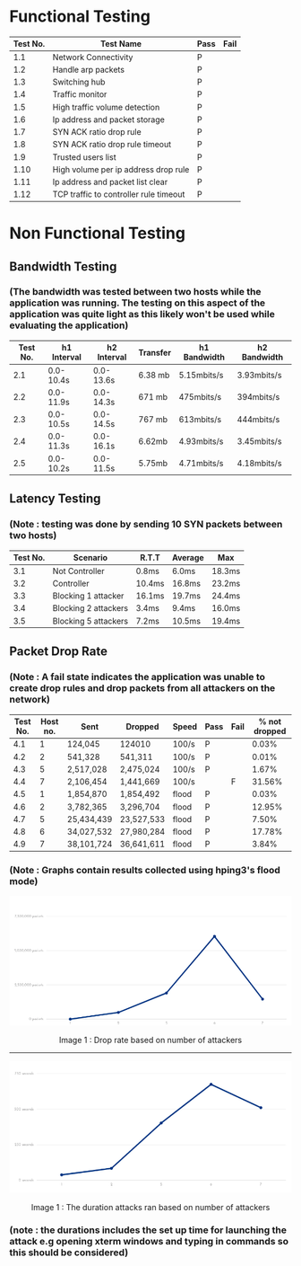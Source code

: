 # Functional Testing

|Test No. | Test Name                             | Pass | Fail |
|---------|---------------------------------------|------|------|
|1.1      |Network Connectivity                   |  P   |      |
|1.2      |Handle arp packets                     |  P   |      |
|1.3      |Switching hub                          |  P   |      |
|1.4      |Traffic monitor                        |  P   |      |
|1.5      |High traffic volume detection          |  P   |      |
|1.6      |Ip address and packet storage          |  P   |      |
|1.7      |SYN ACK ratio drop rule                |  P   |      |
|1.8      |SYN ACK ratio drop rule timeout        |  P   |      |
|1.9      |Trusted users list                     |  P   |      |
|1.10     |High volume per ip address drop rule   |  P   |      |
|1.11     |Ip address and packet list clear       |  P   |      |
|1.12     |TCP traffic to controller rule timeout |  P   |      |

# Non Functional Testing

## Bandwidth Testing

### (The bandwidth was tested between two hosts while the application was running. The testing on this aspect of the application was quite light as this likely won't be used while evaluating the application)

|Test No.|h1 Interval |h2 Interval |Transfer |h1 Bandwidth | h2 Bandwidth |
|--------|------------|------------|---------|-------------|--------------|
|2.1     |0.0-10.4s   |0.0-13.6s   |6.38 mb  |5.15mbits/s  |3.93mbits/s   |
|2.2     |0.0-11.9s   |0.0-14.3s   |671 mb   |475mbits/s   |394mbits/s    |
|2.3     |0.0-10.5s   |0.0-14.5s   |767 mb   |613mbits/s   |444mbits/s    |
|2.4     |0.0-11.3s   |0.0-16.1s   |6.62mb   |4.93mbits/s  |3.45mbits/s   |
|2.5     |0.0-10.2s   |0.0-11.5s   |5.75mb   |4.71mbits/s  |4.18mbits/s   |

## Latency Testing

### (Note : testing was done by sending 10 SYN packets between two hosts)

|Test No.|Scenario             |R.T.T   |Average |Max     |
|--------|---------------------|--------|--------|--------|
|3.1     |Not Controller       |0.8ms   |6.0ms   |18.3ms  |
|3.2     |Controller           |10.4ms  |16.8ms  |23.2ms  | 
|3.3     |Blocking 1 attacker  |16.1ms  |19.7ms  |24.4ms  |
|3.4     |Blocking 2 attackers |3.4ms   |9.4ms   |16.0ms  |
|3.5     |Blocking 5 attackers |7.2ms   |10.5ms  |19.4ms  |

## Packet Drop Rate

### (Note : A fail state indicates the application was unable to create drop rules and drop packets from all attackers on the network)

|Test No.|Host no.| Sent      | Dropped  | Speed | Pass | Fail | % not dropped|
|--------|--------|-----------|----------|-------|------|------|--------------|
|4.1     |1       |124,045    |124010    |100/s  |P     |      |0.03%         |
|4.2     |2       |541,328    |541,311   |100/s  |P     |      |0.01%         |
|4.3     |5       |2,517,028  |2,475,024 |100/s  |P     |      |1.67%         |
|4.4     |7       |2,106,454  |1,441,669 |100/s  |      |F     |31.56%        |
|4.5     |1       |1,854,870  |1,854,492 |flood  |P     |      |0.03%         |
|4.6     |2       |3,782,365  |3,296,704 |flood  |P     |      |12.95%        |
|4.7     |5       |25,434,439 |23,527,533|flood  |P     |      |7.50%         |
|4.8     |6       |34,027,532 |27,980,284|flood  |P     |      |17.78%        |
|4.9     |7       |38,101,724 |36,641,611|flood  |P     |      |3.84%         |

### (Note : Graphs contain results collected using hping3's flood mode)

![Network Topology Diagram](../Images/drop_rate_per_attacker.png)
<div align="center">Image 1 : Drop rate based on number of attackers</div>

***

![Network Topology Diagram](../Images/attack_duration.png)
<div align="center">Image 1 : The duration attacks ran based on number of attackers</div>  

### (note : the durations includes the set up time for launching the attack e.g opening xterm windows and typing in commands so this should be considered)
